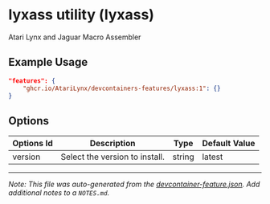 
# lyxass utility (lyxass)

Atari Lynx and Jaguar Macro Assembler

## Example Usage

```json
"features": {
    "ghcr.io/AtariLynx/devcontainers-features/lyxass:1": {}
}
```

## Options

| Options Id | Description | Type | Default Value |
|-----|-----|-----|-----|
| version | Select the version to install. | string | latest |



---

_Note: This file was auto-generated from the [devcontainer-feature.json](https://github.com/AtariLynx/devcontainers-features/blob/main/src/lyxass/devcontainer-feature.json).  Add additional notes to a `NOTES.md`._
